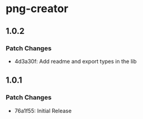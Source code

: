 # png-creator

## 1.0.2

### Patch Changes

- 4d3a30f: Add readme and export types in the lib

## 1.0.1

### Patch Changes

- 76a1f55: Initial Release
